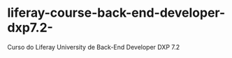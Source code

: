 # liferay-course-back-end-developer-dxp7.2-
Curso do Liferay University de Back-End Developer DXP 7.2
